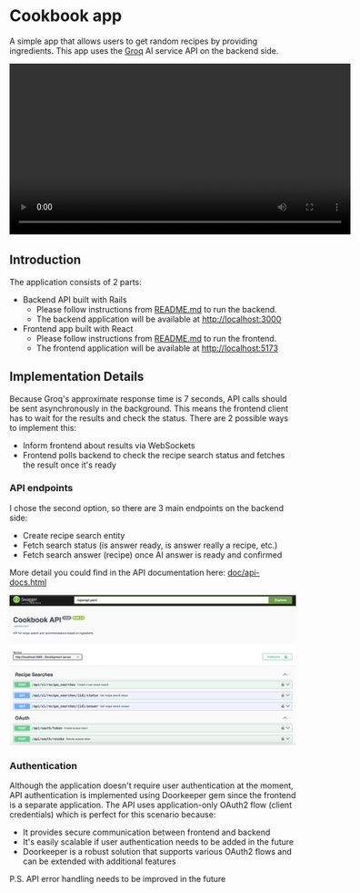 # Cookbook app

A simple app that allows users to get random recipes by providing ingredients.
This app uses the [Groq](https://groq.com/) AI service API on the backend side.

<video width="600" controls>
  <source src="doc/app.mov" type="video/quicktime">
  Your browser does not support the video tag.
</video>

## Introduction

The application consists of 2 parts:
- Backend API built with Rails
  - Please follow instructions from [README.md](api/README.md) to run the backend.
  - The backend application will be available at [http://localhost:3000](http://localhost:3000)
- Frontend app built with React
  - Please follow instructions from [README.md](app/README.md) to run the frontend.
  - The frontend application will be available at [http://localhost:5173](http://localhost:5173)

## Implementation Details

Because Groq's approximate response time is 7 seconds, API calls should be sent asynchronously in the background.
This means the frontend client has to wait for the results and check the status. There are 2 possible ways to implement this:
- Inform frontend about results via WebSockets
- Frontend polls backend to check the recipe search status and fetches the result once it's ready

### API endpoints

I chose the second option, so there are 3 main endpoints on the backend side:
- Create recipe search entity
- Fetch search status (is answer ready, is answer really a recipe, etc.)
- Fetch search answer (recipe) once AI answer is ready and confirmed

More detail you could find in the API documentation here: [doc/api-docs.html](doc/api-docs.html)

<img src="doc/swagger_image.png" alt="Swagger API Documentation" width="600"/>

### Authentication

Although the application doesn't require user authentication at the moment, API authentication is implemented using Doorkeeper gem since the frontend is a separate application. The API uses application-only OAuth2 flow (client credentials) which is perfect for this scenario because:
- It provides secure communication between frontend and backend
- It's easily scalable if user authentication needs to be added in the future
- Doorkeeper is a robust solution that supports various OAuth2 flows and can be extended with additional features

P.S. API error handling needs to be improved in the future
